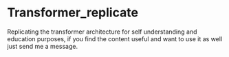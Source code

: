 # Transformer_replicate
Replicating the transformer architecture for self understanding and education purposes, if you find the content useful and want to use it as well just send me a message.
